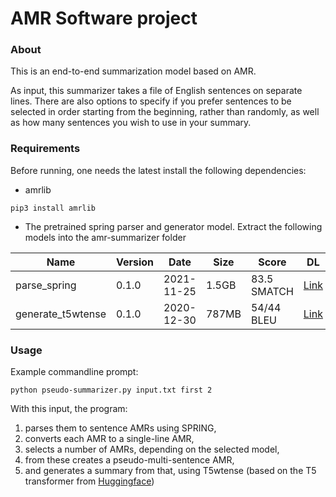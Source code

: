 # AMR Software project

### About

This is an end-to-end summarization model based on AMR.

As input, this summarizer takes a file of English sentences on separate lines. 
There are also options to specify if you prefer sentences to be selected in order
starting from the beginning, rather than randomly, as well as how many sentences 
you wish to use in your summary.

### Requirements

Before running, one needs the latest install the following dependencies:

- amrlib
```
pip3 install amrlib
```

- The pretrained spring parser and generator model. Extract the following models into the amr-summarizer folder

| Name              	| Version 	| Date       	| Size  	| Score       	| DL 	|
|-------------------	|---------	|------------	|-------	|-------------	|----	|
| parse_spring      	| 0.1.0   	| 2021-11-25 	| 1.5GB 	| 83.5 SMATCH 	| [Link](https://github.com/bjascob/amrlib-models/releases/download/model_parse_spring-v0_1_0/model_parse_spring-v0_1_0.tar.gz)   	|
| generate_t5wtense 	| 0.1.0   	| 2020-12-30 	| 787MB 	| 54/44 BLEU  	| [Link](https://github.com/bjascob/amrlib-models/releases/download/model_generate_t5wtense-v0_1_0/model_generate_t5wtense-v0_1_0.tar.gz)  	|

### Usage

Example commandline prompt:
```
python pseudo-summarizer.py input.txt first 2
```

With this input, the program:
  1) parses them to sentence AMRs using SPRING, 
  2) converts each AMR to a single-line AMR, 
  3) selects a number of AMRs, depending on the selected model, 
  4) from these creates a pseudo-multi-sentence AMR, 
  5) and generates a summary from that, using T5wtense (based on the T5 transformer from [Huggingface](https://github.com/huggingface/transformers))
